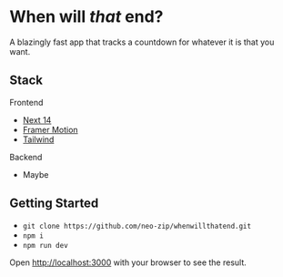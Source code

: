 # When will _that_ end?

A blazingly fast app that tracks a countdown for whatever it is that you want.

## Stack

Frontend

-  [Next 14](https://nextjs.org/)
-  [Framer Motion](https://www.framer.com/motion/)
-  [Tailwind](https://tailwindcss.com/)

Backend

-  Maybe

## Getting Started

-  `git clone https://github.com/neo-zip/whenwillthatend.git`
-  `npm i`
-  `npm run dev`

Open [http://localhost:3000](http://localhost:3000) with your browser to see the result.
